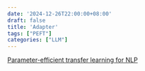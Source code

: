 ```yaml
---
date: '2024-12-26T22:00:00+08:00'
draft: false
title: 'Adapter'
tags: ["PEFT"]
categories: ["LLM"]
---
```


[Parameter-efficient transfer learning for NLP](https://xves6ft58q.feishu.cn/docx/PBb4d5j8Fo7KuwxZewhczV3Nnqh?from=from_copylink)
